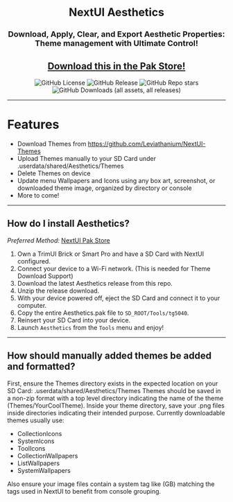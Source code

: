 <div align="center">
<h3 style="font-size: 25px; margin-top:0px; padding-top: 0px;">
    NextUI Aesthetics
</h3>

<h4 style="font-size: 18px;">
Download, Apply, Clear, and Export Aesthetic Properties: Theme management with Ultimate Control!
</h4>

## [Download this in the Pak Store!](https://github.com/UncleJunVIP/nextui-pak-store)

![GitHub License](https://img.shields.io/github/license/redria7/nextui-aesthetics?style=for-the-badge&color=007C77)
![GitHub Release](https://img.shields.io/github/v/release/redria7/nextui-aesthetics?sort=semver&style=for-the-badge&color=007C77)
![GitHub Repo stars](https://img.shields.io/github/stars/redria7/nextui-aesthetics?style=for-the-badge&color=007C77)
![GitHub Downloads (all assets, all releases)](https://img.shields.io/github/downloads/redria7/nextui-aesthetics/total?style=for-the-badge&label=Total%20Downloads&color=007C77)


</div>

---

# Features

- Download Themes from https://github.com/Leviathanium/NextUI-Themes
- Upload Themes manually to your SD Card under .userdata/shared/Aesthetics/Themes
- Delete Themes on device
- Update menu Wallpapers and Icons using any box art, screenshot, or downloaded theme image, organized by directory or console
- More to come!

---

## How do I install Aesthetics?

*Preferred Method:* [NextUI Pak Store](https://github.com/UncleJunVIP/nextui-pak-store)

1. Own a TrimUI Brick or Smart Pro and have a SD Card with NextUI configured.
2. Connect your device to a Wi-Fi network. (This is needed for Theme Download Support)
3. Download the latest Aesthetics release from this repo.
4. Unzip the release download.
5. With your device powered off, eject the SD Card and connect it to your computer.
6. Copy the entire Aesthetics.pak file to `SD_ROOT/Tools/tg5040`.
7. Reinsert your SD Card into your device.
8. Launch `Aesthetics` from the `Tools` menu and enjoy!

---

## How should manually added themes be added and formatted?

First, ensure the Themes directory exists in the expected location on your SD Card: .userdata/shared/Aesthetics/Themes
Themes should be saved in a non-zip format with a top level directory indicating the name of the theme (Themes/YourCoolTheme).
Inside your theme directory, save your .png files inside directories indicating their intended purpose. Currently downloadable themes usually use:
- CollectionIcons
- SystemIcons
- ToolIcons
- CollectionWallpapers
- ListWallpapers
- SystemWallpapers

Also ensure your image files contain a system tag like (GB) matching the tags used in NextUI to benefit from console grouping.
